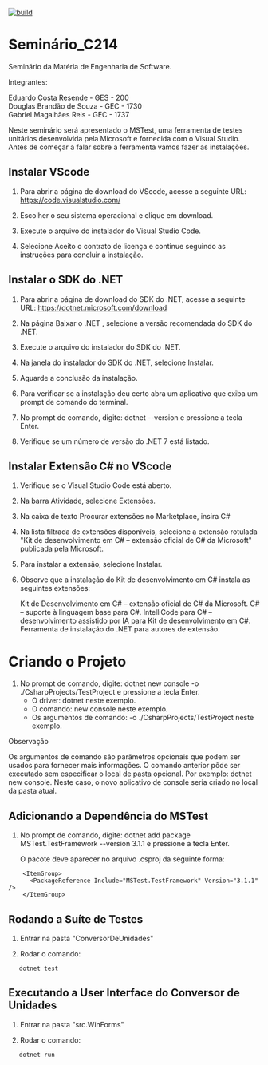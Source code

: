 [![build](https://github.com/DouglasSouza05/Seminario_C214/actions/workflows/workflow.yml/badge.svg)](https://github.com/DouglasSouza05/Seminario_C214/actions/workflows/workflow.yml)

# Seminário_C214

Seminário da Matéria de Engenharia de Software.

Integrantes:

Eduardo Costa Resende - GES - 200\
Douglas Brandão de Souza - GEC - 1730\
Gabriel Magalhães Reis - GEC - 1737


Neste seminário será apresentado o MSTest, uma ferramenta de testes unitários desenvolvida pela Microsoft e fornecida com o Visual Studio. Antes de começar a falar sobre a ferramenta vamos fazer as instalações.

## Instalar VScode

1. Para abrir a página de download do VScode, acesse a seguinte URL:
   https://code.visualstudio.com/

2. Escolher o seu sistema operacional e clique em download.

3. Execute o arquivo do instalador do Visual Studio Code.

4. Selecione Aceito o contrato de licença e continue seguindo as instruções para concluir a instalação.

## Instalar o SDK do .NET

1. Para abrir a página de download do SDK do .NET, acesse a seguinte URL:
   https://dotnet.microsoft.com/download

2. Na página Baixar o .NET , selecione a versão recomendada do SDK do .NET.

3. Execute o arquivo do instalador do SDK do .NET.

4. Na janela do instalador do SDK do .NET, selecione Instalar.

5. Aguarde a conclusão da instalação.

6. Para verificar se a instalação deu certo abra um aplicativo que exiba um prompt de comando do terminal.

7. No prompt de comando, digite: dotnet --version e pressione a tecla Enter.

8. Verifique se um número de versão do .NET 7 está listado.

## Instalar Extensão C# no VScode

1. Verifique se o Visual Studio Code está aberto.

2. Na barra Atividade, selecione Extensões.

3. Na caixa de texto Procurar extensões no Marketplace, insira C#

4. Na lista filtrada de extensões disponíveis, selecione a extensão rotulada "Kit de desenvolvimento em C# – extensão oficial de C# da Microsoft" publicada pela Microsoft.

5. Para instalar a extensão, selecione Instalar.

6. Observe que a instalação do Kit de desenvolvimento em C# instala as seguintes extensões:

   Kit de Desenvolvimento em C# – extensão oficial de C# da Microsoft.
   C# – suporte à linguagem base para C#.
   IntelliCode para C# – desenvolvimento assistido por IA para Kit de desenvolvimento em C#.
   Ferramenta de instalação do .NET para autores de extensão.

# Criando o Projeto

1. No prompt de comando, digite: dotnet new console -o ./CsharpProjects/TestProject e pressione a tecla Enter.
   - O driver: dotnet neste exemplo.
   - O comando: new console neste exemplo.
   - Os argumentos de comando: -o ./CsharpProjects/TestProject neste exemplo.

Observação

Os argumentos de comando são parâmetros opcionais que podem ser usados para fornecer mais informações. O comando anterior pôde ser executado sem especificar o local de pasta opcional. Por exemplo: dotnet new console. Neste caso, o novo aplicativo de console seria criado no local da pasta atual.

## Adicionando a Dependência do MSTest

1. No prompt de comando, digite: dotnet add package MSTest.TestFramework --version 3.1.1 e pressione a tecla Enter.

   O pacote deve aparecer no arquivo .csproj da seguinte forma:

```
    <ItemGroup>
      <PackageReference Include="MSTest.TestFramework" Version="3.1.1" />
    </ItemGroup>
```

## Rodando a Suíte de Testes

1. Entrar na pasta "ConversorDeUnidades"

2. Rodar o comando:

```
   dotnet test
```

## Executando a User Interface do Conversor de Unidades

1. Entrar na pasta "src.WinForms"

2. Rodar o comando:

```
   dotnet run
```
